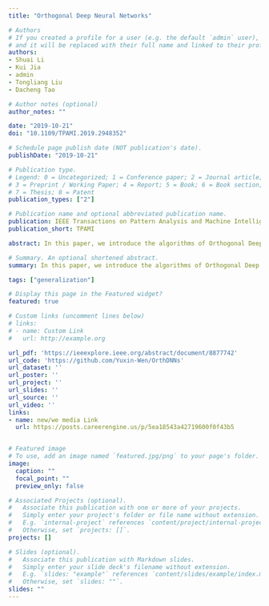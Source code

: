 ```yaml
---
title: "Orthogonal Deep Neural Networks"

# Authors
# If you created a profile for a user (e.g. the default `admin` user), write the username (folder name) here 
# and it will be replaced with their full name and linked to their profile.
authors:
- Shuai Li 
- Kui Jia
- admin 
- Tongliang Liu 
- Dacheng Tao

# Author notes (optional)
author_notes: ""

date: "2019-10-21"
doi: "10.1109/TPAMI.2019.2948352"

# Schedule page publish date (NOT publication's date).
publishDate: "2019-10-21"

# Publication type.
# Legend: 0 = Uncategorized; 1 = Conference paper; 2 = Journal article;
# 3 = Preprint / Working Paper; 4 = Report; 5 = Book; 6 = Book section;
# 7 = Thesis; 8 = Patent
publication_types: ["2"]

# Publication name and optional abbreviated publication name.
publication: IEEE Transactions on Pattern Analysis and Machine Intelligence
publication_short: TPAMI

abstract: In this paper, we introduce the algorithms of Orthogonal Deep Neural Networks (OrthDNNs) to connect with recent interest of spectrally regularized deep learning methods. OrthDNNs are theoretically motivated by generalization analysis of modern DNNs, with the aim to find solution properties of network weights that guarantee better generalization. To this end, we first prove that DNNs are of local isometry on data distributions of practical interest; by using a new covering of the sample space and introducing the local isometry property of DNNs into generalization analysis, we establish a new generalization error bound that is both scale- and range-sensitive to singular value spectrum of each of networks’ weight matrices. We prove that the optimal bound w.r.t. the degree of isometry is attained when each weight matrix has a spectrum of equal singular values, among which orthogonal weight matrix or a non-square one with orthonormal rows or columns is the most straightforward choice, suggesting the algorithms of OrthDNNs. We present both algorithms of strict and approximate OrthDNNs, and for the later ones we propose a simple yet effective algorithm called Singular Value Bounding (SVB), which performs as well as strict OrthDNNs, but at a much lower computational cost. We also propose Bounded Batch Normalization (BBN) to make compatible use of batch normalization with OrthDNNs. We conduct extensive comparative studies by using modern architectures on benchmark image classification. Experiments show the efficacy of OrthDNNs.

# Summary. An optional shortened abstract.
summary: In this paper, we introduce the algorithms of Orthogonal Deep Neural Networks (OrthDNNs) to connect with recent interest of spectrally regularized deep learning methods.

tags: ["generalization"]

# Display this page in the Featured widget?
featured: true

# Custom links (uncomment lines below)
# links:
# - name: Custom Link
#   url: http://example.org

url_pdf: 'https://ieeexplore.ieee.org/abstract/document/8877742'
url_code: 'https://github.com/Yuxin-Wen/OrthDNNs'
url_dataset: ''
url_poster: ''
url_project: ''
url_slides: ''
url_source: ''
url_video: ''
links:
- name: new/we media Link
  url: https://posts.careerengine.us/p/5ea18543a42719600f0f43b5


# Featured image
# To use, add an image named `featured.jpg/png` to your page's folder. 
image:
  caption: ""
  focal_point: ""
  preview_only: false

# Associated Projects (optional).
#   Associate this publication with one or more of your projects.
#   Simply enter your project's folder or file name without extension.
#   E.g. `internal-project` references `content/project/internal-project/index.md`.
#   Otherwise, set `projects: []`.
projects: []

# Slides (optional).
#   Associate this publication with Markdown slides.
#   Simply enter your slide deck's filename without extension.
#   E.g. `slides: "example"` references `content/slides/example/index.md`.
#   Otherwise, set `slides: ""`.
slides: ""
---
```


